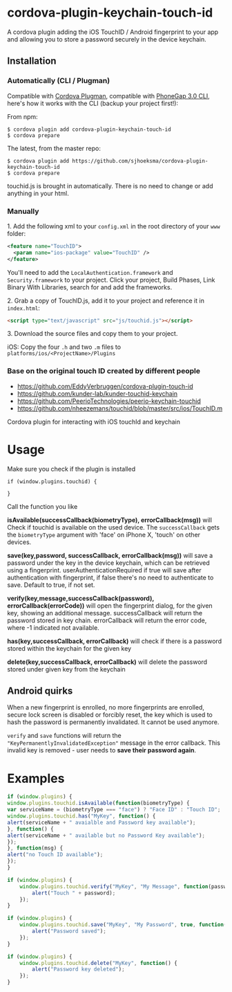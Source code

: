 

# cordova-plugin-keychain-touch-id 

A cordova plugin adding the iOS TouchID / Android fingerprint to your app and allowing you to store a password securely in the device keychain.

## Installation

### Automatically (CLI / Plugman)
Compatible with [Cordova Plugman](https://github.com/apache/cordova-plugman), compatible with [PhoneGap 3.0 CLI](http://docs.phonegap.com/en/3.0.0/guide_cli_index.md.html#The%20Command-line%20Interface_add_features), here's how it works with the CLI (backup your project first!):

From npm:
```
$ cordova plugin add cordova-plugin-keychain-touch-id
$ cordova prepare
```

The latest, from the master repo:
```
$ cordova plugin add https://github.com/sjhoeksma/cordova-plugin-keychain-touch-id
$ cordova prepare
```

touchid.js is brought in automatically. There is no need to change or add anything in your html.

### Manually

1\. Add the following xml to your `config.xml` in the root directory of your `www` folder:
```xml
<feature name="TouchID">
  <param name="ios-package" value="TouchID" />
</feature>
```

You'll need to add the `LocalAuthentication.framework` and `Security.framework` to your project.
Click your project, Build Phases, Link Binary With Libraries, search for and add the frameworks.

2\. Grab a copy of TouchID.js, add it to your project and reference it in `index.html`:
```html
<script type="text/javascript" src="js/touchid.js"></script>
```

3\. Download the source files and copy them to your project.

iOS: Copy the four `.h` and two `.m` files to `platforms/ios/<ProjectName>/Plugins`

### Base on the original touch ID created by different people
* https://github.com/EddyVerbruggen/cordova-plugin-touch-id
* https://github.com/kunder-lab/kunder-touchid-keychain
* https://github.com/PeerioTechnologies/peerio-keychain-touchid
* https://github.com/nheezemans/touchid/blob/master/src/ios/TouchID.m

Cordova plugin for interacting with iOS touchId and keychain

# Usage

Make sure you check if the plugin is installed 

```
if (window.plugins.touchid) {

}
```

Call the function you like

**isAvailable(successCallback(biometryType), errorCallback(msg))** will Check if touchid is available on the used device. The `successCallback` gets the `biometryType` argument with 'face' on iPhone X, 'touch' on other devices.

**save(key,password, successCallback, errorCallback(msg))**
will save a password under the key in the device keychain, which can be retrieved using a fingerprint. 
userAuthenticationRequired if true will save after authentication with fingerprint, if false there's no need to authenticate to save. Default to true, if not set.

**verify(key,message,successCallback(password), errorCallback(errorCode))**
will open the fingerprint dialog, for the given key, showing an additional message.
successCallback will return the password stored in key chain.
errorCallback will return the error code, where -1 indicated not available.

**has(key,successCallback, errorCallback)**
will check if there is a password stored within the keychain for the given key

**delete(key,successCallback, errorCallback)**
will delete the password stored under given key from the keychain

## Android quirks

When a new fingerprint is enrolled, no more fingerprints are enrolled, secure lock screen is disabled or forcibly reset,
the key which is used to hash the password is permanently invalidated. It cannot be used anymore.

`verify` and `save` functions will return the `"KeyPermanentlyInvalidatedException"` message in the error callback.
This invalid key is removed - user needs to **save their password again**.

# Examples

```js
if (window.plugins) {
window.plugins.touchid.isAvailable(function(biometryType) {
var serviceName = (biometryType === "face") ? "Face ID" : "Touch ID";
window.plugins.touchid.has("MyKey", function() {
alert(serviceName + " avaialble and Password key available");
}, function() {
alert(serviceName + " available but no Password Key available");
});
}, function(msg) {
alert("no Touch ID available");
});
}

if (window.plugins) {
    window.plugins.touchid.verify("MyKey", "My Message", function(password) {
        alert("Touch " + password);
    });
}

if (window.plugins) {
    window.plugins.touchid.save("MyKey", "My Password", true, function() {
        alert("Password saved");
    });
}

if (window.plugins) {
    window.plugins.touchid.delete("MyKey", function() {
        alert("Password key deleted");
    });
}

```

